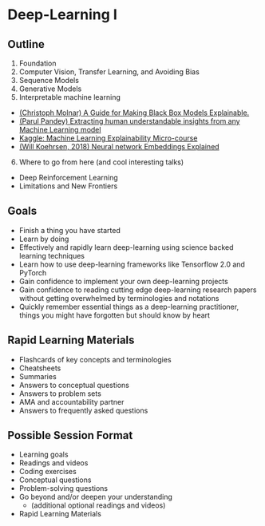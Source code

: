 # Deep-Learning I

## Outline
1. Foundation
2. Computer Vision, Transfer Learning, and Avoiding Bias
3. Sequence Models
4. Generative Models
5. Interpretable machine learning
  - [(Christoph Molnar) A Guide for Making Black Box Models Explainable.](https://christophm.github.io/interpretable-ml-book/)
  - [(Parul Pandey) Extracting human understandable insights from any Machine Learning model](https://towardsdatascience.com/interpretable-machine-learning-1dec0f2f3e6b)
  - [Kaggle: Machine Learning Explainability Micro-course](https://www.kaggle.com/learn/machine-learning-explainability)
  - [(Will Koehrsen, 2018) Neural network Embeddings Explained](https://towardsdatascience.com/neural-network-embeddings-explained-4d028e6f0526)
6. Where to go from here (and cool interesting talks)
  - Deep Reinforcement Learning
  - Limitations and New Frontiers

## Goals
- Finish a thing you have started
- Learn by doing
- Effectively and rapidly learn deep-learning
using science backed learning techniques
- Learn how to use deep-learning frameworks like
Tensorflow 2.0 and PyTorch
- Gain confidence to implement your own deep-learning
projects
- Gain confidence to reading cutting edge deep-learning
research papers without getting overwhelmed by terminologies
and notations
- Quickly remember essential things as a deep-learning practitioner,
things you might have forgotten but should know by heart


## Rapid Learning Materials
- Flashcards of key concepts and terminologies
- Cheatsheets
- Summaries
- Answers to conceptual questions
- Answers to problem sets
- AMA and accountability partner
- Answers to frequently asked questions

## Possible Session Format
- Learning goals
- Readings and videos
- Coding exercises
- Conceptual questions
- Problem-solving questions
- Go beyond and/or deepen your understanding
  - (additional optional readings and videos)
- Rapid Learning Materials
